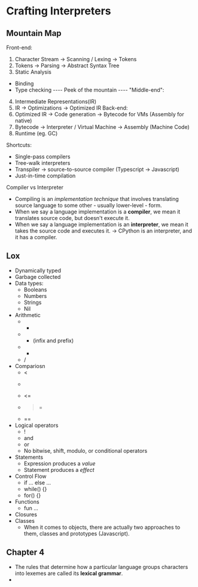 # Crafting Interpreters

## Mountain Map

Front-end:
1. Character Stream -> Scanning / Lexing -> Tokens
2. Tokens -> Parsing -> Abstract Syntax Tree
3. Static Analysis
  - Binding
  - Type checking
---- Peek of the mountain ----
"Middle-end":
4. Intermediate Representations(IR)
5. IR -> Optimizations -> Optimized IR
Back-end:
6. Optimized IR -> Code generation -> Bytecode for VMs (Assembly for native)
7. Bytecode -> Interpreter / Virtual Machine ->  Assembly (Machine Code)
8. Runtime (eg. GC)

Shortcuts:
- Single-pass compilers
- Tree-walk interpreters
- Transpiler -> source-to-source compiler (Typescript -> Javascript)
- Just-in-time compilation

Compiler vs Interpreter
- Compiling is an *implementation technique* that involves translating source language to some other - usually lower-level - form.
- When we say a language implementation is a **compiler**, we mean it translates source code, but doesn't execute it.
- When we say a language implementation is an **interpreter**, we mean it takes the source code and executes it.
-> CPython is an interpreter, and it has a compiler.

## Lox

- Dynamically typed
- Garbage collected
- Data types:
  - Booleans
  - Numbers
  - Strings
  - Nil
- Arithmetic
  - +
  - - (infix and prefix)
  - *
  - /
- Compariosn
  - <
  - >
  - <=
  - >=
  - ==
- Logical operators
  - !
  - and
  - or
  - No bitwise, shift, modulo, or conditional operators
- Statements
  - Expression produces a *value*
  - Statement produces a *effect*
- Control Flow
  - if ... else ...
  - while() {}
  - for() {}
- Functions
  - fun ...
- Closures
- Classes
  - When it comes to objects, there are actually two approaches to them, classes and prototypes (Javascript).


## Chapter 4
- The rules that determine how a particular language groups characters into lexemes are called its **lexical grammar**.
-

